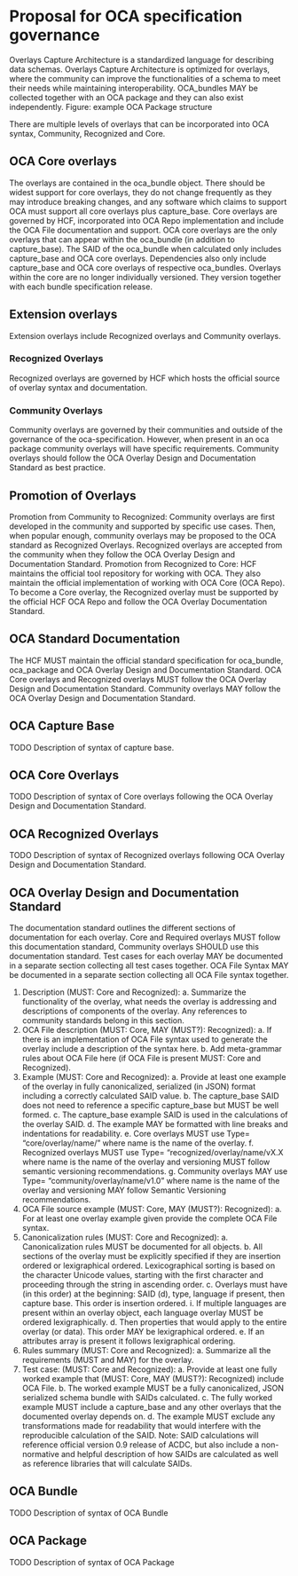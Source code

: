 # Proposal for OCA specification governance
Overlays Capture Architecture is a standardized language for describing data schemas.
Overlays Capture Architecture is optimized for overlays, where the community can improve the functionalities of a schema to meet their needs while maintaining interoperability.
OCA_bundles MAY be collected together with an OCA package and they can also exist independently.
Figure: example OCA Package structure
 
There are multiple levels of overlays that can be incorporated into OCA syntax, Community, Recognized and Core.
## OCA Core overlays
The overlays are contained in the oca_bundle object. There should be widest support for core overlays, they do not change frequently as they may introduce breaking changes, and any software which claims to support OCA must support all core overlays plus capture_base.
Core overlays are governed by HCF, incorporated into OCA Repo implementation and include the OCA File documentation and support.
OCA core overlays are the only overlays that can appear within the oca_bundle (in addition to capture_base). The SAID of the oca_bundle when calculated only includes capture_base and OCA core overlays. Dependencies also only include capture_base and OCA core overlays of respective oca_bundles.
Overlays within the core are no longer individually versioned. They version together with each bundle specification release.
## Extension overlays
Extension overlays include Recognized overlays and Community overlays.
### Recognized Overlays
Recognized overlays are governed by HCF which hosts the official source of overlay syntax and documentation. 
### Community Overlays
Community overlays are governed by their communities and outside of the governance of the oca-specification. However, when present in an oca package community overlays will have specific requirements. Community overlays should follow the OCA Overlay Design and Documentation Standard as best practice.
## Promotion of Overlays
Promotion from Community to Recognized: Community overlays are first developed in the community and supported by specific use cases. Then, when popular enough, community overlays may be proposed to the OCA standard as Recognized Overlays. Recognized overlays are accepted from the community when they follow the OCA Overlay Design and Documentation Standard.
Promotion from Recognized to Core: HCF maintains the official tool repository for working with OCA. They also maintain the official implementation of working with OCA Core (OCA Repo). To become a Core overlay, the Recognized overlay must be supported by the official HCF OCA Repo and follow the OCA Overlay Documentation Standard.
## OCA Standard Documentation
The HCF MUST maintain the official standard specification for oca_bundle, oca_package and OCA Overlay Design and Documentation Standard. OCA Core overlays and Recognized overlays MUST follow the OCA Overlay Design and Documentation Standard. Community overlays MAY follow the OCA Overlay Design and Documentation Standard.
## OCA Capture Base 
TODO Description of syntax of capture base.
## OCA Core Overlays
TODO Description of syntax of Core overlays following the OCA Overlay Design and Documentation Standard.
## OCA Recognized Overlays
TODO Description of syntax of Recognized overlays following OCA Overlay Design and Documentation Standard.

## OCA Overlay Design and Documentation Standard
The documentation standard outlines the different sections of documentation for each overlay. Core and Required overlays MUST follow this documentation standard, Community overlays SHOULD use this documentation standard. Test cases for each overlay MAY be documented in a separate section collecting all test cases together. OCA File Syntax MAY be documented in a separate section collecting all OCA File syntax together.
1.	Description (MUST: Core and Recognized): 
a.	Summarize the functionality of the overlay, what needs the overlay is addressing and descriptions of components of the overlay. Any references to community standards belong in this section.
2.	OCA File description (MUST: Core, MAY (MUST?): Recognized): 
a.	If there is an implementation of OCA File syntax used to generate the overlay include a description of the syntax here.
b.	Add meta-grammar rules about OCA File here (if OCA File is present MUST: Core and Recognized).
3.	Example (MUST: Core and Recognized): 
a.	Provide at least one example of the overlay in fully canonicalized, serialized (in JSON) format including a correctly calculated SAID value. 
b.	The capture_base SAID does not need to reference a specific capture_base but MUST be well formed. 
c.	The capture_base example SAID is used in the calculations of the overlay SAID. 
d.	The example MAY be formatted with line breaks and indentations for readability.
e.	Core overlays MUST use Type= “core/overlay/name/” where name is the name of the overlay.
f.	Recognized overlays MUST use Type= “recognized/overlay/name/vX.X where name is the name of the overlay and versioning MUST follow semantic versioning recommendations.
g.	Community overlays MAY use Type= “community/overlay/name/v1.0” where name is the name of the overlay and versioning MAY follow Semantic Versioning recommendations.
4.	OCA File source example (MUST: Core, MAY (MUST?): Recognized): 
a.	For at least one overlay example given provide the complete OCA File syntax.
5.	Canonicalization rules (MUST: Core and Recognized): 
a.	Canonicalization rules MUST be documented for all objects.
b.	All sections of the overlay must be explicitly specified if they are insertion ordered or lexigraphical ordered. Lexicographical sorting is based on the character Unicode values, starting with the first character and proceeding through the string in ascending order.
c.	Overlays must have (in this order) at the beginning: SAID (d), type, language if present, then capture base. This order is insertion ordered.
i.	If multiple languages are present within an overlay object, each language overlay MUST be ordered lexigraphically.
d.	Then properties that would apply to the entire overlay (or data). This order MAY be lexigraphical ordered.
e.	If an attributes array is present it follows lexigraphical ordering.
6.	Rules summary (MUST: Core and Recognized): 
a.	Summarize all the requirements (MUST and MAY) for the overlay.
7.	Test case: (MUST: Core and Recognized): 
a.	Provide at least one fully worked example that (MUST: Core, MAY (MUST?): Recognized) include OCA File. 
b.	The worked example MUST be a fully canonicalized, JSON serialized schema bundle with SAIDs calculated. 
c.	The fully worked example MUST include a capture_base and any other overlays that the documented overlay depends on. 
d.	The example MUST exclude any transformations made for readability that would interfere with the reproducible calculation of the SAID.
Note: SAID calculations will reference official version 0.9 release of ACDC, but also include a non-normative and helpful description of how SAIDs are calculated as well as reference libraries that will calculate SAIDs.

## OCA Bundle 
TODO Description of syntax of OCA Bundle

## OCA Package
TODO Description of syntax of OCA Package






